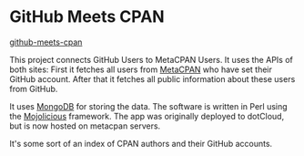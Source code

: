 # GitHub Meets CPAN

[github-meets-cpan](http://gh.metacpan.org/)

This project connects GitHub Users to MetaCPAN Users. It uses the
APIs of both sites: First it fetches all users from [MetaCPAN][metacpan] who
have set their GitHub account. After that it fetches all public
information about these users from GitHub.

It uses [MongoDB][mongo] for storing the data.
The software is written in Perl using the [Mojolicious][mojo] framework.
The app was originally deployed to dotCloud, but is now hosted on metacpan servers.

It's some sort of an index of CPAN authors and their GitHub
accounts.

[mojo]: http://mojolicious.org/
[metacpan]: https://metacpan.org/
[mongo]: http://www.mongodb.org/
